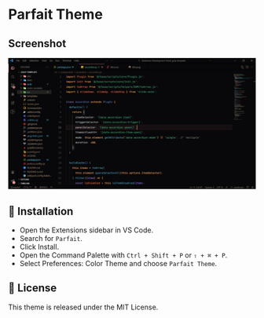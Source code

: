 # Parfait Theme

## Screenshot

![Parfait Classic](assets/theme.png)

## 🚀 Installation

- Open the Extensions sidebar in VS Code.
- Search for `Parfait`.
- Click Install.
- Open the Command Palette with `Ctrl + Shift + P` or `⇧ + ⌘ + P`.
- Select Preferences: Color Theme and choose `Parfait Theme`.

## 📄 License

This theme is released under the MIT License.
